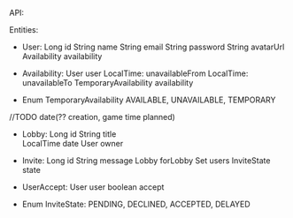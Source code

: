 API:



Entities:

* User:
  Long id
  String name
  String email
  String password
  String avatarUrl
  Availability availability

* Availability:
  User user
  LocalTime: unavailableFrom
  LocalTime: unavailableTo
  TemporaryAvailability availability

* Enum TemporaryAvailability
  AVAILABLE, UNAVAILABLE, TEMPORARY

//TODO date(?? creation, game time planned)
* Lobby:
  Long id
  String title  
  LocalTime date
  User owner


* Invite:
  Long id
  String message
  Lobby forLobby
  Set<UserAccept> users
  InviteState state

* UserAccept:
  User user
  boolean accept


* Enum InviteState:
  PENDING, DECLINED, ACCEPTED, DELAYED

    
 